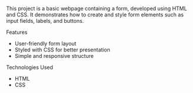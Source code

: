 This project is a basic webpage containing a form, developed using HTML and CSS. 
It demonstrates how to create and style form elements such as input fields, labels, and buttons.

Features
- User-friendly form layout
- Styled with CSS for better presentation
- Simple and responsive structure

Technologies Used
- HTML
- CSS
